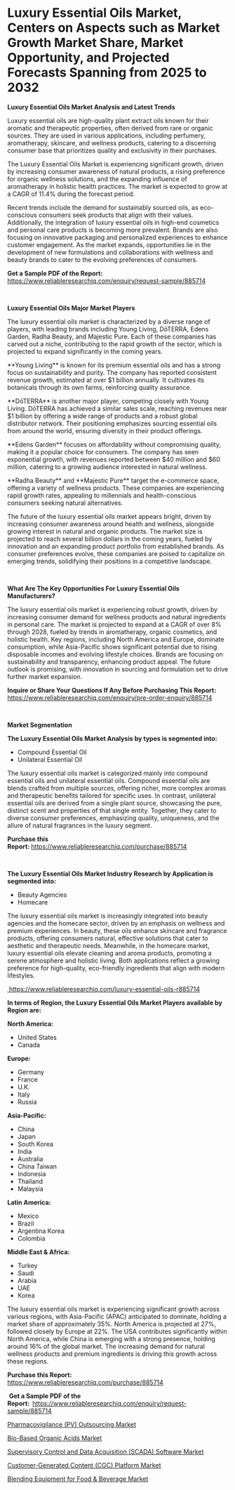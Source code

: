 <p><h1>Luxury Essential Oils Market, Centers on Aspects such as Market Growth Market Share, Market Opportunity, and Projected Forecasts Spanning from 2025 to 2032</h1></p><p><strong>Luxury Essential Oils Market Analysis and Latest Trends</strong></p>
<p><p>Luxury essential oils are high-quality plant extract oils known for their aromatic and therapeutic properties, often derived from rare or organic sources. They are used in various applications, including perfumery, aromatherapy, skincare, and wellness products, catering to a discerning consumer base that prioritizes quality and exclusivity in their purchases.</p><p>The Luxury Essential Oils Market is experiencing significant growth, driven by increasing consumer awareness of natural products, a rising preference for organic wellness solutions, and the expanding influence of aromatherapy in holistic health practices. The market is expected to grow at a CAGR of 11.4% during the forecast period. </p><p>Recent trends include the demand for sustainably sourced oils, as eco-conscious consumers seek products that align with their values. Additionally, the integration of luxury essential oils in high-end cosmetics and personal care products is becoming more prevalent. Brands are also focusing on innovative packaging and personalized experiences to enhance customer engagement. As the market expands, opportunities lie in the development of new formulations and collaborations with wellness and beauty brands to cater to the evolving preferences of consumers.</p></p>
<p><strong>Get a Sample PDF of the Report:&nbsp;</strong> <a href="https://www.reliableresearchiq.com/enquiry/request-sample/885714?utm_campaign=1137&utm_medium=2&utm_source=Github&utm_content=ia&utm_term=30012025&utm_id=luxury-essential-oils">https://www.reliableresearchiq.com/enquiry/request-sample/885714</a></p>
<p>&nbsp;</p>
<p><strong>Luxury Essential Oils Major Market Players</strong></p>
<p><p>The luxury essential oils market is characterized by a diverse range of players, with leading brands including Young Living, DōTERRA, Edens Garden, Radha Beauty, and Majestic Pure. Each of these companies has carved out a niche, contributing to the rapid growth of the sector, which is projected to expand significantly in the coming years.</p><p>**Young Living** is known for its premium essential oils and has a strong focus on sustainability and purity. The company has reported consistent revenue growth, estimated at over $1 billion annually. It cultivates its botanicals through its own farms, reinforcing quality assurance.</p><p>**DōTERRA** is another major player, competing closely with Young Living. DōTERRA has achieved a similar sales scale, reaching revenues near $1 billion by offering a wide range of products and a robust global distributor network. Their positioning emphasizes sourcing essential oils from around the world, ensuring diversity in their product offerings.</p><p>**Edens Garden** focuses on affordability without compromising quality, making it a popular choice for consumers. The company has seen exponential growth, with revenues reported between $40 million and $60 million, catering to a growing audience interested in natural wellness.</p><p>**Radha Beauty** and **Majestic Pure** target the e-commerce space, offering a variety of wellness products. These companies are experiencing rapid growth rates, appealing to millennials and health-conscious consumers seeking natural alternatives.</p><p>The future of the luxury essential oils market appears bright, driven by increasing consumer awareness around health and wellness, alongside growing interest in natural and organic products. The market size is projected to reach several billion dollars in the coming years, fueled by innovation and an expanding product portfolio from established brands. As consumer preferences evolve, these companies are poised to capitalize on emerging trends, solidifying their positions in a competitive landscape.</p></p>
<p>&nbsp;</p>
<p><strong>What Are The Key Opportunities For Luxury Essential Oils Manufacturers?</strong></p>
<p><p>The luxury essential oils market is experiencing robust growth, driven by increasing consumer demand for wellness products and natural ingredients in personal care. The market is projected to expand at a CAGR of over 8% through 2028, fueled by trends in aromatherapy, organic cosmetics, and holistic health. Key regions, including North America and Europe, dominate consumption, while Asia-Pacific shows significant potential due to rising disposable incomes and evolving lifestyle choices. Brands are focusing on sustainability and transparency, enhancing product appeal. The future outlook is promising, with innovation in sourcing and formulation set to drive further market expansion.</p></p>
<p><strong>Inquire or Share Your Questions If Any Before Purchasing This Report:</strong> <a href="https://www.reliableresearchiq.com/enquiry/pre-order-enquiry/885714?utm_campaign=1137&utm_medium=2&utm_source=Github&utm_content=ia&utm_term=30012025&utm_id=luxury-essential-oils">https://www.reliableresearchiq.com/enquiry/pre-order-enquiry/885714</a></p>
<p>&nbsp;</p>
<p><strong>Market Segmentation</strong></p>
<p><strong>The Luxury Essential Oils Market Analysis by types is segmented into:</strong></p>
<p><ul><li>Compound Essential Oil</li><li>Unilateral Essential Oil</li></ul></p>
<p><p>The luxury essential oils market is categorized mainly into compound essential oils and unilateral essential oils. Compound essential oils are blends crafted from multiple sources, offering richer, more complex aromas and therapeutic benefits tailored for specific uses. In contrast, unilateral essential oils are derived from a single plant source, showcasing the pure, distinct scent and properties of that single entity. Together, they cater to diverse consumer preferences, emphasizing quality, uniqueness, and the allure of natural fragrances in the luxury segment.</p></p>
<p><strong>Purchase this Report:&nbsp;</strong><a href="https://www.reliableresearchiq.com/purchase/885714?utm_campaign=1137&utm_medium=2&utm_source=Github&utm_content=ia&utm_term=30012025&utm_id=luxury-essential-oils">https://www.reliableresearchiq.com/purchase/885714</a></p>
<p>&nbsp;</p>
<p><strong>The Luxury Essential Oils Market Industry Research by Application is segmented into:</strong></p>
<p><ul><li>Beauty Agencies</li><li>Homecare</li></ul></p>
<p><p>The luxury essential oils market is increasingly integrated into beauty agencies and the homecare sector, driven by an emphasis on wellness and premium experiences. In beauty, these oils enhance skincare and fragrance products, offering consumers natural, effective solutions that cater to aesthetic and therapeutic needs. Meanwhile, in the homecare market, luxury essential oils elevate cleaning and aroma products, promoting a serene atmosphere and holistic living. Both applications reflect a growing preference for high-quality, eco-friendly ingredients that align with modern lifestyles.</p></p>
<p><a href="https://www.reliableresearchiq.com/luxury-essential-oils-r885714?utm_campaign=1137&utm_medium=2&utm_source=Github&utm_content=ia&utm_term=30012025&utm_id=luxury-essential-oils">&nbsp;https://www.reliableresearchiq.com/luxury-essential-oils-r885714</a></p>
<p><strong>In terms of Region, the Luxury Essential Oils Market Players available by Region are:</strong></p>
<p>
    <p> <strong> North America: </strong>
        <ul>
            <li>United States</li>
            <li>Canada</li>
        </ul>
        </p> 
    <p> <strong> Europe: </strong>
        <ul>
            <li>Germany</li>
            <li>France</li>
            <li>U.K.</li>
            <li>Italy</li>
            <li>Russia</li>
        </ul>
        </p> 
    <p> <strong> Asia-Pacific: </strong>
        <ul>
            <li>China</li>
            <li>Japan</li>
            <li>South Korea</li>
            <li>India</li>
            <li>Australia</li>
            <li>China Taiwan</li>
            <li>Indonesia</li>
            <li>Thailand</li>
            <li>Malaysia</li>
        </ul>
        </p> 
    <p> <strong> Latin America: </strong>
        <ul>
            <li>Mexico</li>
            <li>Brazil</li>
            <li>Argentina Korea</li>
            <li>Colombia</li>
        </ul>
        </p> 
    <p> <strong> Middle East & Africa: </strong>
        <ul>
            <li>Turkey</li>
            <li>Saudi</li>
            <li>Arabia</li>
            <li>UAE</li>
            <li>Korea</li>
        </ul>
    </p>
    </p>
<p><p>The luxury essential oils market is experiencing significant growth across various regions, with Asia-Pacific (APAC) anticipated to dominate, holding a market share of approximately 35%. North America is projected at 27%, followed closely by Europe at 22%. The USA contributes significantly within North America, while China is emerging with a strong presence, holding around 16% of the global market. The increasing demand for natural wellness products and premium ingredients is driving this growth across these regions.</p></p>
<p><strong>Purchase this Report: </strong><a href="https://www.reliableresearchiq.com/purchase/885714?utm_campaign=1137&utm_medium=2&utm_source=Github&utm_content=ia&utm_term=30012025&utm_id=luxury-essential-oils">https://www.reliableresearchiq.com/purchase/885714</a></p>
<p>&nbsp;<strong>Get a Sample PDF of the Report:&nbsp;&nbsp;</strong><a href="https://www.reliableresearchiq.com/enquiry/request-sample/885714?utm_campaign=1137&utm_medium=2&utm_source=Github&utm_content=ia&utm_term=30012025&utm_id=luxury-essential-oils">https://www.reliableresearchiq.com/enquiry/request-sample/885714</a></p>
<p><strong></strong></p>
<p><p><a href="https://www.linkedin.com/pulse/market-analysis-pharmacovigilance-pv-outsourcing-markets-dzyye?utm_campaign=1137&utm_medium=2&utm_source=Github&utm_content=ia&utm_term=30012025&utm_id=luxury-essential-oils">Pharmacovigilance (PV) Outsourcing Market</a></p><p><a href="https://www.linkedin.com/pulse/bio-based-organic-acids-market-insights-size-share-growth-0gh4e?utm_campaign=1137&utm_medium=2&utm_source=Github&utm_content=ia&utm_term=30012025&utm_id=luxury-essential-oils">Bio-Based Organic Acids Market</a></p><p><a href="https://www.linkedin.com/pulse/market-forecasting-change-global-supervisory-control-data-szhee?utm_campaign=1137&utm_medium=2&utm_source=Github&utm_content=ia&utm_term=30012025&utm_id=luxury-essential-oils">Supervisory Control and Data Acquisition (SCADA) Software Market</a></p><p><a href="https://www.linkedin.com/pulse/customer-generated-content-cgc-platform-market-metrics-like-sulhe?utm_campaign=1137&utm_medium=2&utm_source=Github&utm_content=ia&utm_term=30012025&utm_id=luxury-essential-oils">Customer-Generated Content (CGC) Platform Market</a></p><p><a href="https://www.linkedin.com/pulse/comprehensive-blending-equipment-food-beverage-market-report-j1c1c?utm_campaign=1137&utm_medium=2&utm_source=Github&utm_content=ia&utm_term=30012025&utm_id=luxury-essential-oils">Blending Equipment for Food & Beverage Market</a></p></p>